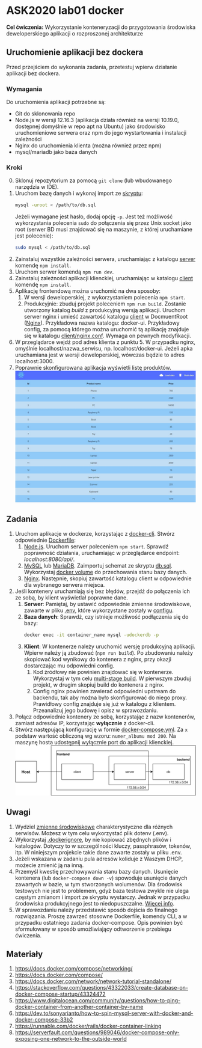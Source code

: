 # ASK2020 lab01 docker
**Cel ćwiczenia:** Wykorzystanie konteneryzacji do przygotowania środowiska deweloperskiego aplikacji o rozproszonej architekturze

## Uruchomienie aplikacji bez dockera
Przed przejściem do wykonania zadania, przetestuj wpierw działanie aplikacji bez dockera.

### Wymagania
Do uruchomienia aplikacji potrzebne są:
* Git do sklonowania repo
* Node.js w wersji 12.16.3 (aplikacja działa również na wersji 10.19.0, dostępnej domyślnie w repo apt na Ubuntu) jako środowisko uruchomieniowe serwera oraz npm do jego wystartowania i instalacji zależności
* Nginx do uruchomienia klienta (można również przez npm)
* mysql/mariadb jako baza danych

### Kroki
0. Sklonuj repozytorium za pomocą `git clone` (lub wbudowanego narzędzia w IDE).
1. Uruchom bazę danych i wykonaj import ze [skryptu](db/db.sql):
    ```bash
    mysql -uroot < /path/to/db.sql
    ```
    Jeżeli wymagane jest hasło, dodaj opcję `-p`. Jest też możliwość wykorzystania polecenia `sudo` do połączenia się przez Unix socket jako root (serwer BD musi znajdować się na maszynie, z której uruchamiane jest polecenie):
    ```bash
    sudo mysql < /path/to/db.sql
    ```
2. Zainstaluj wszystkie zależności serwera, uruchamiając z katalogu [server](server) komendę `npm install`.
3. Uruchom serwer komendą `npm run dev`.
4. Zainstaluj zależności aplikacji klienckiej, uruchamiając w katalogu [client](client) komendę `npm install`.
5. Aplikację frontendową można uruchomić na dwa sposoby:
    1. W wersji deweloperskiej, z wykorzystaniem polecenia `npm start`.
    2. Produkcyjnie: zbuduj projekt poleceniem `npm run build`. Zostanie utworzony katalog _build_ z produkcyjną wersją aplikacji. Uruchom serwer nginx i umieść zawartość katalogu [client](build) w DocmuentRoot ([Nginx](https://stackoverflow.com/questions/10674867/nginx-default-public-www-location)). Przykładowa nazwa katalogu: docker-ui. Przykładowy config, za pomocą którego można uruchomić tą aplikację znajduje się w katalogu [client/nginx.conf](client/nginx.conf). Wymaga on pewnych modyfikacji.
6. W przeglądarce wejdź pod adres klienta z punktu 5. W przypadku nginx, omyślnie localhost/nazwa_serwisu, np. localhost/docker-ui. Jeżeli apka uruchamiana jest w wersji deweloperskiej, wówczas będzie to adres localhost:3000.
7. Poprawnie skonfigurowana aplikacja wyświetli listę produktów.
    ![ui-preview](res/ui-preview.jpg)

## Zadania
1. Uruchom aplikacje w dockerze, korzystając z [docker-cli](https://docs.docker.com/engine/reference/commandline/cli/). Stwórz odpowiednie [Dockerfile](https://docs.docker.com/engine/reference/builder/):
    1. [Node.js](https://hub.docker.com/_/node/). Uruchom serwer poleceniem `npm start`. Sprawdź poprawność działania, uruchamiając w przeglądarce endpoint: _localhost:8080/api/_.
    2. [MySQL](https://hub.docker.com/_/mysql) lub [MariaDB](https://hub.docker.com/_/mariadb). Zaimportuj schemat ze skryptu [db.sql](db/db.sql). Wykorzystaj [docker volume](https://docs.docker.com/storage/volumes/) do przechowania stanu bazy danych.
    3. [Nginx](https://hub.docker.com/_/nginx). Następnie, skopiuj zawartość katalogu client w odpowiednie dla wybranego serwera miejsca.
2.  Jeśli kontenery uruchamiają się bez błędów, przejdź do połączenia ich ze sobą, by klient wyświetlał poprawne dane.
    1. **Serwer**: Pamiętaj, by ustawić odpowiednie zmienne środowiskowe, zawarte w pliku [.env](server/.env), które wykorzystane zostały w [configu](server/src/config.js).
    2. **Baza danych**: Sprawdź, czy istnieje możliwość podłączenia się do bazy:
        ```bash
        docker exec -it container_name mysql -udockerdb -p
        ```
    3. **Klient**: W kontenerze należy uruchomić wersję produkcyjną aplikacji. Wpierw należy ją zbudować (`npm run build`). Po zbudowaniu należy skopiować kod wynikowy do kontenera z nginx, przy okazji dostarczając mu odpowiedni config.
        1. Kod źródłowy nie powinien znajdować się w kontenerze. Wykorzystaj w tym celu [multi-stage build](https://docs.docker.com/develop/develop-images/multistage-build/). W pierwszym zbuduj projekt, w drugim skopiuj build do kontenera z nginx.
        2. Config nginx powinien zawierać odpowiedni upstream do backendu, tak aby można było skonfigurować do niego proxy. Prawidłowy config znajduje się już w katalogu z klientem. Przeanalizuj jego budowę i opisz w sprawozdaniu.
3. Połącz odpowiednie kontenery ze sobą, korzystając z nazw kontenerów, zamiast adresów IP, korzystając **wyłącznie** z docker-cli.
4. Stwórz następującą konfigurację w formie [docker-compose.yml](https://docs.docker.com/compose/compose-file). Za `x` podstaw wartość obliczoną wg wzoru: `numer_albumu mod 200`. Na maszynę hosta udostępnij wyłącznie port do aplikacji klienckiej.
    ![docker-compose-network](res/docker-compose-network.svg)

## Uwagi
1. Wydziel [zmienne środowiskowe](https://docs.docker.com/compose/environment-variables/) charakterystyczne dla różnych serwisów. Możesz w tym celu wykorzystać plik dotenv (.env).
2. Wykorzystaj [.dockerignore](https://docs.docker.com/engine/reference/builder/#dockerignore-file), by nie kopiować zbędnych plików i katalogów. Dotyczy to w szczególności kluczy, passphrasów, tokenów, itp. W niniejszym projekcie takie dane zawarte zostały w pliku .env.
3. Jeżeli wskazana w zadaniu pula adresów koliduje z Waszym DHCP, możecie zmienić ją na inną.
4. Przemyśl kwestię przechowywania stanu bazy danych. Usunięcie kontenera (lub `docker-compose down -v`) spowoduje usunięcie danych zawartych w bazie, w tym stworzonych wolumenów. Dla środowisk testowych nie jest to problemem, gdyż baza testowa zwykle nie ulega częstym zmianom i import ze skryptu wystarczy. Jednak w przypadku środowiska produkcyjnego jest to niedopuszczalne. [Więcej info](https://stackoverflow.com/questions/39175194/docker-compose-persistent-data-mysql).
5. W sprawozdaniu należy przedstawić sposób dojścia do finalnego rozwiązania. Proszę zawrzeć stosowne Dockerfile, komendy CLI, a w przypadku ostatniego zadania docker-compose. Opis powinien być sformułowany w sposób umożliwiający odtworzenie przebiegu ćwiczenia.

## Materiały
1. https://docs.docker.com/compose/networking/
2. https://docs.docker.com/compose/
3. https://docs.docker.com/network/network-tutorial-standalone/
4. https://stackoverflow.com/questions/43322033/create-database-on-docker-compose-startup/43324472
5. https://www.digitalocean.com/community/questions/how-to-ping-docker-container-from-another-container-by-name
6. https://dev.to/sonyarianto/how-to-spin-mysql-server-with-docker-and-docker-compose-33b2
7. https://runnable.com/docker/rails/docker-container-linking
8. https://serverfault.com/questions/989046/docker-compose-only-exposing-one-network-to-the-outside-world